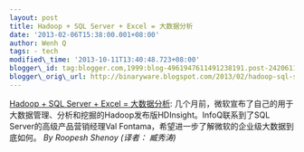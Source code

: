 ```yaml
--- 
layout: post 
title: Hadoop + SQL Server + Excel = 大数据分析 
date: '2013-02-06T15:38:00.001+08:00' 
author: Wenh Q
tags: - tech
modified\_time: '2013-10-11T13:40:48.723+08:00' 
blogger\_id: tag:blogger.com,1999:blog-4961947611491238191.post-2420611871677110201
blogger\_orig\_url: http://binaryware.blogspot.com/2013/02/hadoop-sql-server-excel.html
---
```

[Hadoop + SQL Server + Excel =
大数据分析](http://www.infoq.com/cn/news/2013/01/big-data-microsoft):
几个月前，微软宣布了自己的用于大数据管理、分析和挖掘的Hadoop发布版HDInsight。InfoQ联系到了SQL
Server的高级产品营销经理Val
Fontama，希望进一步了解微软的企业级大数据到底如何。 *By Roopesh Shenoy*
*(译者： 臧秀涛)*
